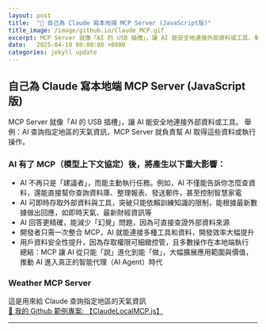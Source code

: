 ```yaml
---
layout: post
title:  "🔗 自己為 Claude 寫本地端 MCP Server (JavaScript版)"
title_image: /image/github.io/Claude_MCP.gif
excerpt: MCP Server 就像「AI 的 USB 插槽」，讓 AI 能安全地連接外部資料或工具。舉例：AI 想查電腦檔案或查詢股票價格，MCP Server 就負責幫 AI 取得這些資料或執行操作。
date:   2025-04-10 00:00:00 +0800
categories: jekyll update
---
```


## 自己為 Claude 寫本地端 MCP Server (JavaScript版)
MCP Server 就像「AI 的 USB 插槽」，讓 AI 能安全地連接外部資料或工具。
舉例：AI 查詢指定地區的天氣資訊，MCP Server 就負責幫 AI 取得這些資料或執行操作。

### AI 有了 MCP（模型上下文協定）後，將產生以下重大影響：

- AI 不再只是「建議者」，而能主動執行任務。例如，AI 不僅能告訴你怎麼查資料，還能直接幫你查詢資料庫、整理報表、發送郵件，甚至控制智慧家電  
- AI 可即時存取外部資料與工具，突破只能依賴訓練知識的限制，能根據最新數據做出回應，如即時天氣、最新財經資訊等  
- AI 回答更精確，能減少「幻覺」問題，因為可直接查證外部資料來源  
- 開發者只需一次整合 MCP，AI 就能連接多種工具和資料，開發效率大幅提升  
- 用戶資料安全性提升，因為存取權限可細緻控管，且多數操作在本地端執行  
總結：MCP 讓 AI 從只能「說」進化到能「做」，大幅擴展應用範圍與價值，推動 AI 進入真正的智能代理（AI Agent）時代  

### Weather MCP Server
這是用來給 Claude 查詢指定地區的天氣資訊  
[🔗 我的 Github 範例專案: 【ClaudeLocalMCP.js】](https://github.com/chiisen/ClaudeLocalMCP.js)

---